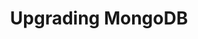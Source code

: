 ---
title: Upgrading MongoDB
menu:
  docs_{{ .version }}:
    identifier: mg-upgrading
    name: Upgrading
    parent: mg-mongodb-guides
    weight: 42
menu_name: docs_{{ .version }}
---
